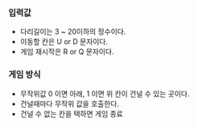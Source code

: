 ### 입력값

- 다리길이는 3 ~ 20이하의 정수이다.
- 이동할 칸은 U or D 문자이다.
- 게임 재시작은 R or Q 문자이다.

### 게임 방식

- 무작위값 0 이면 아래, 1 이면 위 칸이 건널 수 있는 곳이다.
- 건널때마다 무작위 값을 호출한다.
- 건널 수 없는 칸을 택하면 게임 종료
